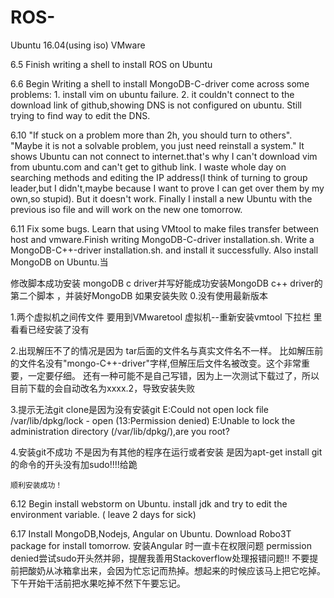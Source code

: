 # ROS-

Ubuntu 16.04(using iso)
VMware

6.5 Finish writing a shell to install ROS on Ubuntu

6.6 Begin Writing a shell to install MongoDB-C-driver 
    come across some problems:
    1. install vim on ubuntu failure. 
    2. it couldn't connect to the download link of github,showing DNS is not configured on ubuntu. 
     Still trying to find way to edit the DNS.
     
6.10 "If stuck on a problem more than 2h, you should turn to others".
     "Maybe it is not a solvable problem, you just need reinstall a system."
     It shows Ubuntu can not connect to internet.that's why I can't download vim from ubuntu.com and can't get to github link. I waste whole day on searching methods and editing the IP address(I think of turning to group leader,but I didn't,maybe because I want to prove I can get over them by my own,so stupid). But it doesn't work. Finally I install a new Ubuntu with the previous iso file and will work on the new one tomorrow.

6.11 Fix some bugs. Learn that using VMtool to make files transfer between host and vmware.Finish writing MongoDB-C-driver installation.sh. Write a MongoDB-C++-driver installation.sh. and install it successfully. Also install MongoDB on Ubuntu.当

   修改脚本成功安装 mongoDB c driver并写好能成功安装MongoDB c++ driver的第二个脚本 ，并装好MongoDB
如果安装失败
0.没有使用最新版本

1.两个虚拟机之间传文件 要用到VMwaretool
虚拟机--重新安装vmtool 下拉栏 里看看已经安装了没有

2.出现解压不了的情况是因为 tar后面的文件名与真实文件名不一样。 比如解压前的文件名没有"mongo-C++-driver"字样,但解压后文件名被改变。这个非常重要，一定要仔细。
还有一种可能不是自己写错，因为上一次测试下载过了，所以目前下载的会自动改名为xxxx.2，导致安装失败

3.提示无法git clone是因为没有安装git
   E:Could not open lock file /var/lib/dpkg/lock - open (13:Permission denied) 
   E:Unable to lock the administration directory (/var/lib/dpkg/),are you root? 

4.安装git不成功 不是因为有其他的程序在运行或者安装 是因为apt-get install git 的命令的开头没有加sudo!!!!给跪

    顺利安装成功！
    
6.12 Begin install webstorm on Ubuntu. install jdk and try to edit the environment variable.
     ( leave 2 days for sick)
     
6.17 Install MongoDB,Nodejs, Angular on Ubuntu. Download Robo3T package for install tomorrow.
     安装Angular 时一直卡在权限问题 permission denied尝试sudo开头然并卵，提醒我善用Stackoverflow处理报错问题!! 
     不要提前把酸奶从冰箱拿出来，会因为忙忘记而热掉。想起来的时候应该马上把它吃掉。下午开始干活前把水果吃掉不然下午要忘记。
